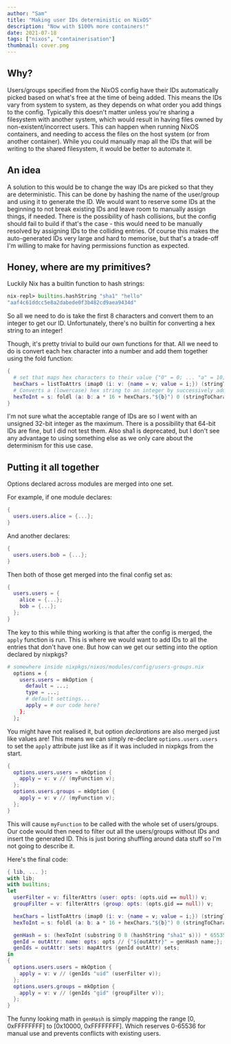 ```yaml
---
author: "Sam"
title: "Making user IDs deterministic on NixOS"
description: "Now with $100% more containers!"
date: 2021-07-18
tags: ["nixos", "containerisation"]
thumbnail: cover.png
---
```


## Why?
Users/groups specified from the NixOS config have their IDs automatically picked based on what's free at the time of being added.
This means the IDs vary from system to system, as they depends on what order you add things to the config.
Typically this doesn't matter unless you're sharing a filesystem with another system, which would result in having files owned by non-existent/incorrect users.
This can happen when running NixOS containers, and needing to access the files on the host system (or from another container).
While you could manually map all the IDs that will be writing to the shared filesystem, it would be better to automate it.

## An idea
A solution to this would be to change the way IDs are picked so that they are deterministic.
This can be done by hashing the name of the user/group and using it to generate the ID.
We would want to reserve some IDs at the beginning to not break existing IDs and leave room to manually assign things, if needed.
There is the possibility of hash collisions, but the config should fail to build if that's the case - this would need to be manually resolved by assigning IDs to the colliding entries.
Of course this makes the auto-generated IDs very large and hard to memorise, but that's a trade-off I'm willing to make for having permissions function as expected.

## Honey, where are my primitives?
Luckily Nix has a builtin function to hash strings:
```nix
nix-repl> builtins.hashString "sha1" "hello"
"aaf4c61ddcc5e8a2dabede0f3b482cd9aea9434d"
```

So all we need to do is take the first 8 characters and convert them to an integer to get our ID.
Unfortunately, there's no builtin for converting a hex string to an integer!

Though, it's pretty trivial to build our own functions for that.
All we need to do is convert each hex character into a number and add them together using the fold function:

```nix
{
  # set that maps hex characters to their value {"0" = 0; ... "a" = 10; ...}
  hexChars = listToAttrs (imap0 (i: v: {name = v; value = i;}) (stringToCharacters "0123456789abcdef"));
  # Converts a (lowercase) hex string to an integer by successively adding the values of each character
  hexToInt = s: foldl (a: b: a * 16 + hexChars."${b}") 0 (stringToCharacters s);
}
```

I'm not sure what the acceptable range of IDs are so I went with an unsigned 32-bit integer as the maximum.
There is a possibility that 64-bit IDs are fine, but I did not test them.
Also sha1 is deprecated, but I don't see any advantage to using something else as we only care about the determinism for this use case.

## Putting it all together
Options declared across modules are merged into one set.

For example, if one module declares:
```nix
{
  users.users.alice = {...};
}
```
And another declares:
```nix
{
  users.users.bob = {...};
}
```
Then both of those get merged into the final config set as:
```nix
{
  users.users = {
    alice = {...};
    bob = {...};
  };
}
```

The key to this while thing working is that after the config is merged, the `apply` function is run.
This is where we would want to add IDs to all the entries that don't have one.
But how can we get our setting into the option declared by nixpkgs?
```nix
# somewhere inside nixpkgs/nixos/modules/config/users-groups.nix
  options = {
    users.users = mkOption {
      default = ...;
      type = ...;
      # default settings...
      apply = # our code here?
    };
  };
```

You might have not realised it, but option *declarations* are also merged just like values are!
This means we can simply re-declare `options.users.users` to set the `apply` attribute just like as if it was included in nixpkgs from the start.

```nix
{
  options.users.users = mkOption {
    apply = v: v // (myFunction v);
  };
  options.users.groups = mkOption {
    apply = v: v // (myFunction v);
  };
}
```

This will cause `myFunction` to be called with the whole set of users/groups.
Our code would then need to filter out all the users/groups without IDs and insert the generated ID.
This is just boring shuffling around data stuff so I'm not going to describe it.

Here's the final code:
```nix
{ lib, ... }:
with lib;
with builtins;
let
  userFilter = v: filterAttrs (user: opts: (opts.uid == null)) v;
  groupFilter = v: filterAttrs (group: opts: (opts.gid == null)) v;

  hexChars = listToAttrs (imap0 (i: v: {name = v; value = i;}) (stringToCharacters "0123456789abcdef"));
  hexToInt = s: foldl (a: b: a * 16 + hexChars."${b}") 0 (stringToCharacters s);

  genHash = s: (hexToInt (substring 0 8 (hashString "sha1" s))) * 65535 / 65536 + 65536;
  genId = outAttr: name: opts: opts // {"${outAttr}" = genHash name;};
  genIds = outAttr: sets: mapAttrs (genId outAttr) sets; 
in
{
  options.users.users = mkOption {
    apply = v: v // (genIds "uid" (userFilter v));
  };
  options.users.groups = mkOption {
    apply = v: v // (genIds "gid" (groupFilter v));
  };
}
```

The funny looking math in `genHash` is simply mapping the range [0, 0xFFFFFFFF] to [0x10000, 0xFFFFFFFF].
Which reserves 0-65536 for manual use and prevents conflicts with existing users.